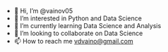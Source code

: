 - 👋 Hi, I’m @vainov05
- 👀 I’m interested in Python and Data Science
- 🌱 I’m currently learning Data Science and Analysis
- 💞️ I’m looking to collaborate on Data Science
- 📫 How to reach me vdvaino@gmail.com

<!---
vainov05/vainov05 is a ✨ special ✨ repository because its `README.md` (this file) appears on your GitHub profile.
You can click the Preview link to take a look at your changes.
--->
